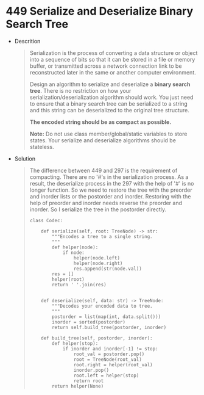 #  449 Serialize and Deserialize Binary Search Tree

- Descrition

  > Serialization is the process of converting a data structure or object into a sequence of bits so that it can be stored in a file or memory buffer, or transmitted across a network connection link to be reconstructed later in the same or another computer environment.
  >
  > Design an algorithm to serialize and deserialize a **binary search tree**. There is no restriction on how your serialization/deserialization algorithm should work. You just need to ensure that a binary search tree can be serialized to a string and this string can be deserialized to the original tree structure.
  >
  > **The encoded string should be as compact as possible.**
  >
  > **Note:** Do not use class member/global/static variables to store states. Your serialize and deserialize algorithms should be stateless.

- Solution

  > The difference between 449 and 297 is the requirement of compacting. There are no '#'s in the serialization process. As a result, the deserialize process in the 297 with the help of '#' is no longer function. So we need to restore the tree with the preorder and inorder lists or the postorder and inorder.  Restoring with the help of preorder and inorder needs reverse the preorder and inorder. So I serialize the tree in the postorder directly. 
  >
  > ```python3
  > class Codec:
  > 
  >     def serialize(self, root: TreeNode) -> str:
  >         """Encodes a tree to a single string.
  >         """
  >         def helper(node):
  >             if node:
  >                 helper(node.left)
  >                 helper(node.right)
  >                 res.append(str(node.val))
  >         res = []
  >         helper(root)
  >         return ' '.join(res)
  >         
  > 
  >     def deserialize(self, data: str) -> TreeNode:
  >         """Decodes your encoded data to tree.
  >         """
  >         postorder = list(map(int, data.split()))
  >         inorder = sorted(postorder)
  >         return self.build_tree(postorder, inorder)
  >     
  >     def build_tree(self, postorder, inorder):
  >         def helper(stop):
  >             if inorder and inorder[-1] != stop:
  >                 root_val = postorder.pop()
  >                 root = TreeNode(root_val)
  >                 root.right = helper(root_val)
  >                 inorder.pop()
  >                 root.left = helper(stop)
  >                 return root
  >         return helper(None)
  > ```
  >
  > 